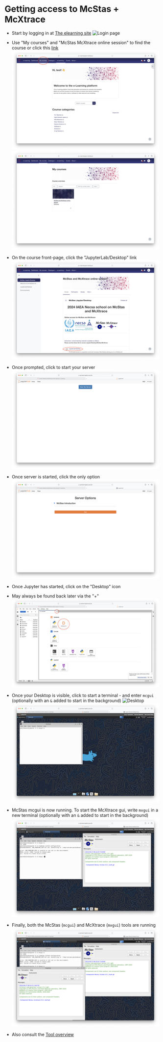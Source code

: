 # Getting access to McStas + McXtrace
- Start by logging in at [The elearning site](https://e-learning.pan-training.eu/)
![Login page](01_Log_in.png)
- Use "My courses" and "McStas McXtrace online session"	 to find the course or click this [link](https://e-learning.pan-training.eu/course/view.php?id=104)
![My courses](02_My_courses.png)![McStasMcXtrace](03_Our_course.png)
- On the course front-page, click the "JupyterLab/Desktop" link
![Front page](04_Front_page.png)
- Once prompted, click to start your server
![Start server](05_Start_server.png)
- Once server is started, click the only option
![intro course](06_Pick_intro_course.png)
- Once Jupyter has started, click on the "Desktop" icon
- May always be found back later via the "+"
![Jupyter](07_Jupyter.png)
- Once your Desktop is visible, click to start a terminal - and enter `mcgui` (optionally with an `&` added to start in the background)
![Desktop](08_Desktop_terminal.png)
![mcgui command](09_mcgui_cmd.png)
- McStas mcgui is now running. To start the McXtrace gui, write `mxgui` in a new terminal (optionally with an `&` added to start in the background)
![mxgui](10_mxgui_cmd.png)
- Finally, both the McStas (`mcgui`) and McXtrace (`mxgui`) tools are running
![UIs running](11_mcstas-mcxtrace-guis.png)

- Also consult the [Tool overview](tools/README.md)